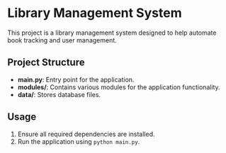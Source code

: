 # Library Management System

This project is a library management system designed to help automate book tracking and user management.

## Project Structure
- **main.py**: Entry point for the application.
- **modules/**: Contains various modules for the application functionality.
- **data/**: Stores database files.

## Usage
1. Ensure all required dependencies are installed.
2. Run the application using `python main.py`.
